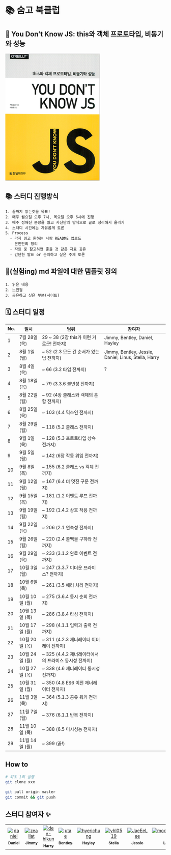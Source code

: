 # 📚 숨고 북클럽

## 🐣 You Don’t Know JS: this와 객체 프로토타입, 비동기와 성능

![img.png](img/img.png)

## 📚 스터디 진행방식

```
1. 끝까지 읽는것을 목표!
2. 매주 월요일 오후 7시, 목요일 오후 6시에 진행
3. 매주 정해진 분량을 읽고 자신만의 방식으로 글로 정리해서 올리기
4. 스터디 시간에는 자유롭게 토론
5. Process
  - 각자 읽고 원하는 사람 README 업로드
  - 본인만의 정리
  - 자료 중 참고하면 좋을 것 같은 자료 공유
  - 간단한 발표 or 논의하고 싶은 주제 토론
```

## 🎈(실험ing) md 파일에 대한 템플릿 정의

```
1. 읽은 내용
2. 느낀점
3. 공유하고 싶은 부분(사이트)
```

## 🗓 스터디 일정

| No. | 일시              | 범위                           | 참여자 |
|-----|-----------------|------------------------------| ------------------------ |
| 1   | 7월 28일 (목)       | 29 ~ 38 (2장 this가 이런 거로군! 전까지)                          | Jimmy, Bentley, Daniel, Hayley |
| 2   | 8월 1일 (월)       | ~ 52 (2.3 모든 건 순서가 있는 법 전까지)                          | Jimmy, Bentley, Jessie, Daniel, Linus, Stella, Harry |
| 3   | 8월 4일 (목)       | ~ 66 (3.2 타입 전까지)                          |  ?|
| 4   | 8월 18일 (목)       | ~ 79 (3.3.6 불변성 전까지)                          |  |
| 5   | 8월 22일 (월)       | ~ 92 (4장 클래스와 객체의 혼합 전까지)                          |  |
| 6   | 8월 25일 (목)       | ~ 103 (4.4 믹스인 전까지)                          |  |
| 7   | 8월 29일 (월)       | ~ 118 (5.2 클래스 전까지)                          |  |
| 8   | 9월 1일 (목)       | ~ 128 (5.3 프로토타입 상속 전까지)                          |  |
| 9   | 9월 5일 (월)       | ~ 142 (6장 작동 위임 전까지)                          |  |
| 10   | 9월 8일 (목)       | ~ 155 (6.2 클래스 vs 객체 전까지)                          |  |
| 11   | 9월 12일 (월)       | ~ 167 (6.4 더 멋진 구문 전까지)                          |  |
| 12   | 9월 15일 (목)       | ~ 181 (1.2 이벤트 루프 전까지)                          |  |
| 13   | 9월 19일 (월)       | ~ 192 (1.4.2 상호 작용 전까지)                          |  |
| 14   | 9월 22일 (목)       | ~ 206 (2.1 연속성 전까지)                          |  |
| 15   | 9월 26일 (월)       | ~ 220 (2.4 콜백을 구하라 전까지)                          |  |
| 16   | 9월 29일 (목)       | ~ 233 (3.1.2 완료 이벤트 전까지)                          |  |
| 17   | 10월 3일 (월)       | ~ 247 (3.3.7 미더운 프라미스? 전까지)                          |  |
| 18   | 10월 6일 (목)       | ~ 261 (3.5 에러 처리 전까지)                          |  |
| 19   | 10월 10일 (월)       | ~ 275 (3.6.4 동시 순회 전까지)                          |  |
| 20   | 10월 13일 (목)       | ~ 286 (3.8.4 타성 전까지)                          |  |
| 21   | 10월 17일 (월)       | ~ 298 (4.1.1 입력과 출력 전까지)                          |  |
| 22   | 10월 20일 (목)       | ~ 311 (4.2.3 제너레이터 이터레이 전까지)                          |  |
| 23   | 10월 24일 (월)       | ~ 325 (4.4.2 제너레이터에서의 프라미스 동시성 전까지)                          |  |
| 24   | 10월 27일 (목)       | ~ 338 (4.6 제너레이터 동시성 전까지)                          |  |
| 25   | 10월 31일 (월)       | ~ 350 (4.8 ES6 이전 제너레이터 전까지)                          |  |
| 26   | 11월 3일 (목)       | ~ 364 (5.1.3 공유 워커 전까지)                         |  |
| 27   | 11월 7일 (월)       | ~ 376 (6.1.1 반복 전까지)                         |  |
| 28   | 11월 10일 (목)       | ~ 388 (6.5 미시성능 전까지)                         |  |
| 29   | 11월 14일 (월)       | ~ 399 (끝!)                         |  |


## How to

```bash
# 최초 1회 실행
git clone xxx
```

```bash
git pull origin master
git commit && git push
```

## 스터디 참여자 :sparkles:

<table>
    <tr>
        <td align="center">
            <a href="https://github.com/JinleeJeong">
                <img src="https://avatars.githubusercontent.com/u/45163013?v=4" width="100;" alt="daniel"/>
                <br />
                <sub><b>Daniel</b></sub>
            </a>
        </td>
        <td align="center">
            <a href="https://github.com/zeallat">
                <img src="https://avatars.githubusercontent.com/u/7078066?v=4" width="100;" alt="zeallat"/>
                <br />
                <sub><b>Jimmy</b></sub>
            </a>
        </td>
        <td align="center">
            <a href="https://github.com/dev-hikun">
                <img src="https://avatars0.githubusercontent.com/u/76590935?v=4" width="100;" alt="dev-hikun"/>
                <br />
                <sub><b>Harry</b></sub>
            </a>
        </td>
        <td align="center">
            <a href="https://github.com/utae">
                <img src="https://avatars3.githubusercontent.com/u/16933515?v=4" width="100;" alt="utae"/>
                <br />
                <sub><b>Bentley</b></sub>
            </a>
        </td>
        <td align="center">
            <a href="https://github.com/hyerichung">
                <img src="https://avatars2.githubusercontent.com/u/64633218?v=4" width="100;" alt="hyerichung"/>
                <br />
                <sub><b>Hayley</b></sub>
            </a>
        </td>
        <td align="center">
            <a href="https://github.com/yhl0519">
                <img src="https://avatars2.githubusercontent.com/u/62636978?v=4" width="100;" alt="yhl0519"/>
                <br />
                <sub><b>Stella</b></sub>
            </a>
        </td>
        <td align="center">
            <a href="https://github.com/JaeEeLee">
                <img src="https://avatars2.githubusercontent.com/u/38426064?v=4" width="100;" alt="JaeEeLee"/>
                <br />
                <sub><b>Jessie</b></sub>
            </a>
        </td>
        <td align="center">
            <a href="https://github.com/moonjunghwan">
                <img src="https://avatars2.githubusercontent.com/u/5405499?v=4" width="100;" alt="moonjunghwan"/>
                <br />
                <sub><b>Linus</b></sub>
            </a>
        </td>
    </tr>
</table>
